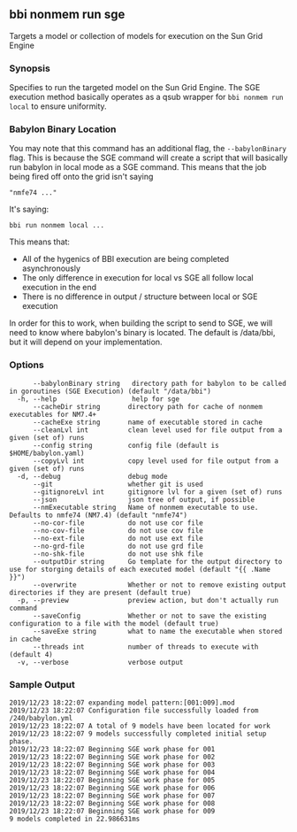 ## bbi nonmem run sge

Targets a model or collection of models for execution on the Sun Grid Engine

### Synopsis

Specifies to run the targeted model on the Sun Grid Engine. The SGE execution method basically operates as a qsub wrapper for `bbi nonmem run local` to ensure uniformity.

### Babylon Binary Location
You may note that this command has an additional flag, the `--babylonBinary` flag. This is because the SGE command will create a script that will basically run babylon in local mode as a SGE command. This means that the job being fired off onto the grid isn't saying

`"nmfe74 ..."`

It's saying:

`bbi run nonmem local ...`

This means that:

* All of the hygenics of BBI execution are being completed asynchronously
* The only difference in execution for local vs SGE all follow local execution in the end
* There is no difference in output / structure  between local or SGE execution

In order for this to work, when building the script to send to SGE, we will need to know where babylon's binary is located. The default is /data/bbi, but it will depend on your implementation.

### Options

```
      --babylonBinary string   directory path for babylon to be called in goroutines (SGE Execution) (default "/data/bbi")
  -h, --help                   help for sge
      --cacheDir string       directory path for cache of nonmem executables for NM7.4+
      --cacheExe string       name of executable stored in cache
      --cleanLvl int          clean level used for file output from a given (set of) runs
      --config string         config file (default is $HOME/babylon.yaml)
      --copyLvl int           copy level used for file output from a given (set of) runs
  -d, --debug                 debug mode
      --git                   whether git is used
      --gitignoreLvl int      gitignore lvl for a given (set of) runs
      --json                  json tree of output, if possible
      --nmExecutable string   Name of nonmem executable to use. Defaults to nmfe74 (NM7.4) (default "nmfe74")
      --no-cor-file           do not use cor file
      --no-cov-file           do not use cov file
      --no-ext-file           do not use ext file
      --no-grd-file           do not use grd file
      --no-shk-file           do not use shk file
      --outputDir string      Go template for the output directory to use for storging details of each executed model (default "{{ .Name }}")
      --overwrite             Whether or not to remove existing output directories if they are present (default true)
  -p, --preview               preview action, but don't actually run command
      --saveConfig            Whether or not to save the existing configuration to a file with the model (default true)
      --saveExe string        what to name the executable when stored in cache
      --threads int           number of threads to execute with (default 4)
  -v, --verbose               verbose output
```

### Sample Output
```
2019/12/23 18:22:07 expanding model pattern:[001:009].mod
2019/12/23 18:22:07 Configuration file successfully loaded from /240/babylon.yml
2019/12/23 18:22:07 A total of 9 models have been located for work
2019/12/23 18:22:07 9 models successfully completed initial setup phase.
2019/12/23 18:22:07 Beginning SGE work phase for 001
2019/12/23 18:22:07 Beginning SGE work phase for 002
2019/12/23 18:22:07 Beginning SGE work phase for 003
2019/12/23 18:22:07 Beginning SGE work phase for 004
2019/12/23 18:22:07 Beginning SGE work phase for 005
2019/12/23 18:22:07 Beginning SGE work phase for 006
2019/12/23 18:22:07 Beginning SGE work phase for 007
2019/12/23 18:22:07 Beginning SGE work phase for 008
2019/12/23 18:22:07 Beginning SGE work phase for 009
9 models completed in 22.986631ms
```